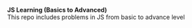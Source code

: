 **JS Learning (Basics to Advanced)**<br>
This repo includes problems in JS from basic to advance level
